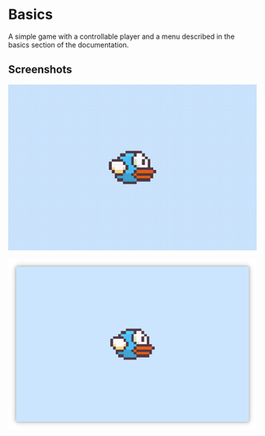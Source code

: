 # Basics

A simple game with a controllable player and a menu described in the basics section of the documentation.

## Screenshots

![Result](doc/basics.gif)

![The game scene](doc/game.png)

